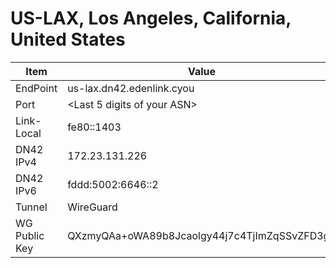 # US-LAX, Los Angeles, California, United States

| Item          | Value                                        |
| ------------- | -------------------------------------------- |
| EndPoint      | us-lax.dn42.edenlink.cyou                    |
| Port          | <Last 5 digits of your ASN>                  |
| Link-Local    | fe80::1403                                   |
| DN42 IPv4     | 172.23.131.226                               |
| DN42 IPv6     | fddd:5002:6646::2                            |
| Tunnel        | WireGuard                                    |
| WG Public Key | QXzmyQAa+oWA89b8Jcaolgy44j7c4TjImZqSSvZFD3g= |
